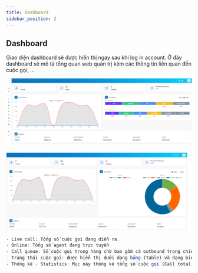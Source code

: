 ```yaml
---
title: Dashboard
sidebar_position: 2
---
```


## Dashboard

Giao diện dashboard sẽ được hiển thị ngay sau khi log in account. Ở đây dashboard sẽ mô tả tổng quan web quản trị kèm các thông tin liên quan đến cuộc gọi, …

![PITEL](./img/dashboard1.png)

![PITEL](./img/dashboard2.png)

```jsx title="Giải thích thông số"
- Live call: Tổng số cuộc gọi đang diễn ra.
- Online: Tổng số agent đang trực tuyến
- Call queue: Số cuộc gọi trong hàng chờ bao gồm cả outbound trong chiến dịch Autodialer và inbound.
- Trạng thái cuộc gọi: được hiển thị dưới dạng bảng (Table) và dạng biểu đồ (Chart).
- Thống kê - Statistics: Mục này thống kê tổng số cuộc gọi (Call total), số cuộc gọi đã kết nối (Answered), chưa kết nối (Not connected), thời lượng (Duration), thời lượng trung bình (Average duration), thời lượng đàm thoại (Billsec) của các cuộc gọi trong ngày.
```